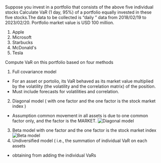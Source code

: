 Suppose you invest in a portfolio that consists of the above five individual stocks Calculate VaR (1 day, 95%) of a portfolio equally invested in these five stocks.The data to be collected is “daily ” data from 2018/02/19 to 2023/02/20. Portfolio market value is USD 100 million.
1. Apple
2. Microsoft
3. Starbucks
4. McDonald's
5. Tesla

 Compute VaR on this portfolio based on four methods
1. Full covariance model 
* For an asset or portolio, its VaR behaved as its market value multiplied by the volatility (the volatility and the correlation matrix) of the position.
* Must include forecasts for volatilities and correlation.
2. Diagonal model ( with one factor and the one factor is the stock market index )
* Assumption common movement in all assets is due to one common factor only, and the factor is the MARKET.
![Diagonal model](https://github.com/user-attachments/assets/9a53bf1e-814b-4b63-8e77-c90848fc6499)
3. Beta model with one factor and the one factor is the stock market index
![Beta model](https://github.com/user-attachments/assets/d715d65c-f2b7-4910-b61c-a5ac8b086723)
4. Undiversified model ( i.e., the summation of individual VaR on each assets 
* obtaining from adding the individual VaRs
